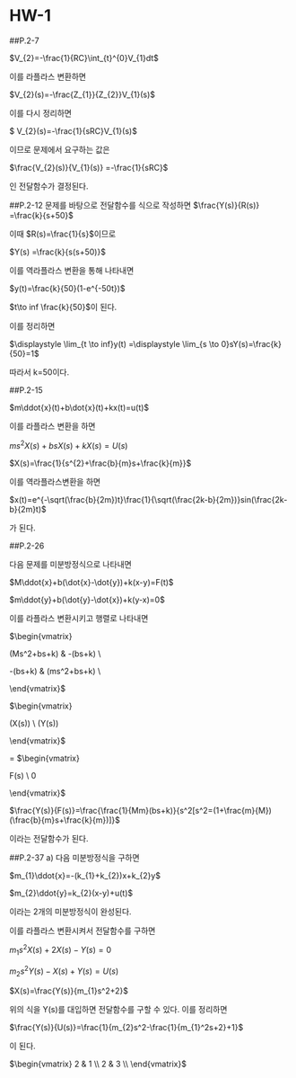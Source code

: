 # HW-1
##P.2-7

$V_{2}=-\frac{1}{RC}\int_{t}^{0}V_{1}dt$

이를 라플라스 변환하면

$V_{2}(s)=-\frac{Z_{1}}{Z_{2}}V_{1}(s)$

이를 다시 정리하면 

$ V_{2}(s)=-\frac{1}{sRC}V_{1}(s)$ 

이므로 문제에서 요구하는 값은 

$\frac{V_{2}(s)}{V_{1}(s)} =-\frac{1}{sRC}$

인 전달함수가 결정된다.

##P.2-12
문제를 바탕으로 전달함수를 식으로 작성하면 
$\frac{Y(s)}{R(s)} =\frac{k}{s+50}$

이때 $R(s)=\frac{1}{s}$이므로 

$Y(s) =\frac{k}{s(s+50)}$

이를 역라플라스 변환을 통해 나타내면 

$y(t)=\frac{k}{50}(1-e^{-50t})$

$t\to inf \frac{k}{50}$이 된다.

이를 정리하면

$\displaystyle \lim_{t \to inf}y(t) =\displaystyle \lim_{s \to 0}sY(s)=\frac{k}{50}=1$

따라서 k=50이다.


##P.2-15

$m\ddot{x}(t)+b\dot{x}(t)+kx(t)=u(t)$

이를 라플라스 변환을 하면

$ms^{2}X(s)+bsX(s)+kX(s)=U(s)$

$X(s)=\frac{1}{s^{2}+\frac{b}{m}s+\frac{k}{m}}$

이를 역라플라스변환을 하면

$x(t)=e^{-\sqrt(\frac{b}{2m})t}\frac{1}{\sqrt(\frac{2k-b}{2m})}sin(\frac{2k-b}{2m}t)$

가 된다.


##P.2-26

다음 문제를 미분방정식으로 나타내면

$M\ddot{x}+b(\dot{x}-\dot{y})+k(x-y)=F(t)$

$m\ddot{y}+b(\dot{y}-\dot{x})+k(y-x)=0$

이를 라플라스 변환시키고 행렬로 나타내면

$\begin{vmatrix}

(Ms^2+bs+k) & -(bs+k) \\

-(bs+k) & (ms^2+bs+k) \\

 \end{vmatrix}$

$\begin{vmatrix}

 (X(s)) \\ (Y(s))
 
\end{vmatrix}$

=
$\begin{vmatrix}

F(s) \\ 0

\end{vmatrix}$

$\frac{Y(s)}{F(s)}=\frac{\frac{1}{Mm}(bs+k)}{s^2[s^2=(1+\frac{m}{M})(\frac{b}{m}s+\frac{k}{m})]}$

이라는 전달함수가 된다.

##P.2-37
a) 다음 미분방정식을 구하면

$m_{1}\ddot{x}=-(k_{1}+k_{2})x+k_{2}y$

$m_{2}\ddot{y}=k_{2}(x-y)+u(t)$

이라는 2개의 미분방정식이 완성된다.

이를 라플라스 변환시켜서 전달함수를 구하면

$m_{1}s^2X(s)+2X(s)-Y(s)=0$

$m_{2}s^2Y(s)-X(s)+Y(s)=U(s)$

$X(s)=\frac{Y(s)}{m_{1}s^2+2}$

위의 식을 Y(s)를 대입하면 전달함수를 구할 수 있다. 이를 정리하면

$\frac{Y(s)}{U(s)}=\frac{1}{m_{2}s^2-\frac{1}{m_{1}^2s+2}+1}$

이 된다.

$\begin{vmatrix}
2 & 1 \\
2 & 3 \\
\end{vmatrix}$
